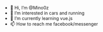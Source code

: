 - 👋 Hi, I’m @Mino0z
- 👀 I’m interested in cars and running
- 🌱 I’m currently learning vue.js
- 📫 How to reach me facebook/messenger

<!---
Mino0z/Mino0z is a ✨ special ✨ repository because its `README.md` (this file) appears on your GitHub profile.
You can click the Preview link to take a look at your changes.
--->
